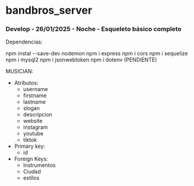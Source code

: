 # bandbros_server
### Develop - 26/01/2025 - Noche - Esqueleto básico completo

Dependencias:

npm instal --save-dev nodemon
npm i express
npm i cors
npm i sequelize
npm i mysql2
npm i jsonwebtoken
npm i dotenv (PENDIENTE)

MUSICIAN:
 - Atributos:
    * username
    * firstname
    * lastname
    * slogan
    * descripcion
    * website
    * instagram
    * youtube
    * tiktok
 - Primary key:
    * id
 - Foreign Keys:
    * Instrumentos
    * Ciudad
    * estilos
    
    
